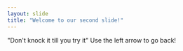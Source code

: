 ```yaml
---
layout: slide
title: "Welcome to our second slide!"
---
```

"Don't knock it till you try it"
Use the left arrow to go back!